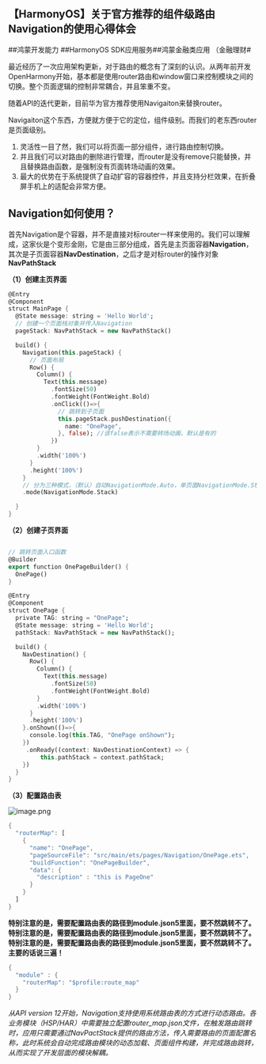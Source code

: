 ## 【HarmonyOS】关于官方推荐的组件级路由Navigation的使用心得体会

\##鸿蒙开发能力 ##HarmonyOS SDK应用服务##鸿蒙金融类应用 （金融理财#

最近经历了一次应用架构更新，对于路由的概念有了深刻的认识。从两年前开发OpenHarmony开始，基本都是使用router路由和window窗口来控制模块之间的切换。整个页面逻辑的控制非常耦合，并且笨重不变。

随着API的迭代更新，目前华为官方推荐使用Navigaiton来替换router。

Navigaiton这个东西，方便就方便于它的定位，组件级别。而我们的老东西router是页面级别。

1. 灵活性一目了然，我们可以将页面一部分组件，进行路由控制切换。
2. 并且我们可以对路由的删除进行管理，而router是没有remove只能替换，并且替换路由函数，是强制没有页面转场动画的效果。
3. 最大的优势在于系统提供了自动扩容的容器控件，并且支持分栏效果，在折叠屏手机上的适配会非常方便。

## Navigation如何使用？

首先Navigation是个容器，并不是直接对标router一样来使用的。我们可以理解成，这家伙是个变形金刚，它是由三部分组成，首先是主页面容器**Navigation**，其次是子页面容器**NavDestination**，之后才是对标router的操作对象**NavPathStack**

**（1）创建主页界面**

```dart
@Entry
@Component
struct MainPage {
  @State message: string = 'Hello World';
  // 创建一个页面栈对象并传入Navigation
  pageStack: NavPathStack = new NavPathStack()

  build() {
    Navigation(this.pageStack) {
      // 页面布局
      Row() {
        Column() {
          Text(this.message)
            .fontSize(50)
            .fontWeight(FontWeight.Bold)
            .onClick(()=>{
              // 跳转到子页面
              this.pageStack.pushDestination({
                name: "OnePage",
              }, false); //该false表示不需要转场动画，默认是有的
            })
        }
        .width('100%')
      }
      .height('100%')
    }
    // 分为三种模式，（默认）自动NavigationMode.Auto，单页面NavigationMode.Stack和分栏NavigationMode.Split
    .mode(NavigationMode.Stack)

  }
}
```

**（2）创建子页界面**

```dart

// 跳转页面入口函数
@Builder
export function OnePageBuilder() {
  OnePage()
}

@Entry
@Component
struct OnePage {
  private TAG: string = "OnePage";
  @State message: string = 'Hello World';
  pathStack: NavPathStack = new NavPathStack();

  build() {
    NavDestination() {
      Row() {
        Column() {
          Text(this.message)
            .fontSize(50)
            .fontWeight(FontWeight.Bold)
        }
        .width('100%')
      }
      .height('100%')
    }.onShown(()=>{
      console.log(this.TAG, "OnePage onShown");
    })
     .onReady((context: NavDestinationContext) => {
         this.pathStack = context.pathStack;
    })
  }
}
```

**（3）配置路由表**

![image.png](https://api.nutpi.net/file/topic/2025-06-20/image/5abf35485b5945cd8c44271047260d86b1862.png)

```dart
{
  "routerMap": [
    {
      "name": "OnePage",
      "pageSourceFile": "src/main/ets/pages/Navigation/OnePage.ets",
      "buildFunction": "OnePageBuilder",
      "data": {
        "description" : "this is PageOne"
      }
    }
  ]
}
```

**特别注意的是，需要配置路由表的路径到module.json5里面，要不然跳转不了。
特别注意的是，需要配置路由表的路径到module.json5里面，要不然跳转不了。
特别注意的是，需要配置路由表的路径到module.json5里面，要不然跳转不了。主要的话说三遍！**

```dart
{
  "module" : {
    "routerMap": "$profile:route_map"
  }
}
```

*从API version 12开始，Navigation支持使用系统路由表的方式进行动态路由。各业务模块（HSP/HAR）中需要独立配置router_map.json文件，在触发路由跳转时，应用只需要通过NavPactStack提供的路由方法，传入需要路由的页面配置名称，此时系统会自动完成路由模块的动态加载、页面组件构建，并完成路由跳转，从而实现了开发层面的模块解耦。*

